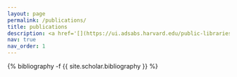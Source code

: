 ```yaml
---
layout: page
permalink: /publications/
title: publications
description: <a href='[](https://ui.adsabs.harvard.edu/public-libraries/rTaH98YmTs6-aZoxtV7WXg)'>ADS listing</a>
nav: true
nav_order: 1
---
```

<!-- _pages/publications.md -->
<div class="publications">

{% bibliography -f {{ site.scholar.bibliography }} %}

</div>
